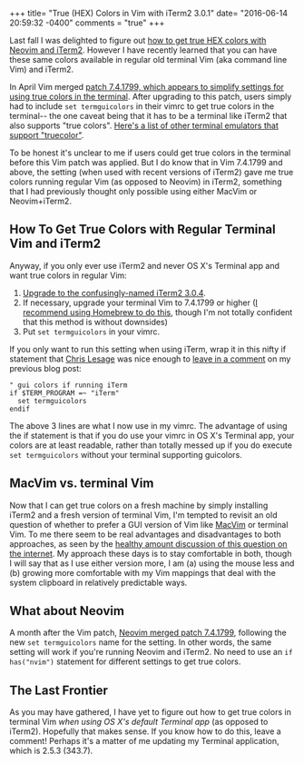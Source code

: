 +++
title= "True (HEX) Colors in Vim with iTerm2 3.0.1"
date= "2016-06-14 20:59:32 -0400"
comments = "true"
+++

Last fall I was delighted to figure out [how to get true HEX colors with Neovim and iTerm2](http://sts10.github.io/blog/2015/10/24/true-hex-colors-with-neovim-and-iterm2/). However I have recently learned that you can have these same colors available in regular old terminal Vim (aka command line Vim) and iTerm2. 

<!-- more -->

In April Vim merged [patch 7.4.1799, which appears to simplify settings for using true colors in the terminal](https://groups.google.com/forum/#!topic/vim_dev/mAhjlVqpKts). After upgrading to this patch, users simply had to include `set termguicolors` in their vimrc to get true colors in the terminal-- the one caveat being that it has to be a terminal like iTerm2 that also supports "true colors". [Here's a list of other terminal emulators that support "truecolor"](https://gist.github.com/XVilka/8346728#now-supporting-truecolour).

To be honest it's unclear to me if users could get true colors in the terminal before this Vim patch was applied. But I do know that in Vim 7.4.1799 and above, the setting (when used with recent versions of iTerm2) gave me true colors running regular Vim (as opposed to Neovim) in iTerm2, something that I had previously thought only possible using either MacVim or Neovim+iTerm2.

## How To Get True Colors with Regular Terminal Vim and iTerm2

Anyway, if you only ever use iTerm2 and never OS X's Terminal app and want true colors in regular Vim:

1. [Upgrade to the confusingly-named iTerm2 3.0.4](https://iterm2.com/downloads.html).
2. If necessary, upgrade your terminal Vim to 7.4.1799 or higher ([I recommend using Homebrew to do this](https://github.com/sts10/terminal_and_vim_settings#flavors-of-vim), though I'm not totally confident that this method is without downsides)
3. Put `set termguicolors` in your vimrc. 

If you only want to run this setting when using iTerm, wrap it in this nifty if statement that [Chris Lesage](https://twitter.com/chrislesage) was nice enough to [leave in a comment](http://sts10.github.io/blog/2015/10/24/true-hex-colors-with-neovim-and-iterm2/#comment-2632598645) on my previous blog post:

```vim
" gui colors if running iTerm
if $TERM_PROGRAM =~ "iTerm"
  set termguicolors
endif
```

The above 3 lines are what I now use in my vimrc. The advantage of using the if statement is that if you do use your vimrc in OS X's Terminal app, your colors are at least readable, rather than totally messed up if you do execute `set termguicolors` without your terminal supporting guicolors. 

## MacVim vs. terminal Vim

Now that I can get true colors on a fresh machine by simply installing iTerm2 and a fresh version of terminal Vim, I'm tempted to revisit an old question of whether to prefer a GUI version of Vim like [MacVim](https://github.com/macvim-dev/macvim/releases/) or terminal Vim. To me there seem to be real advantages and disadvantages to both approaches, as seen by the [healthy amount discussion of this question on the internet](https://www.google.com/webhp?sourceid=chrome-instant&ion=1&espv=2&ie=UTF-8#q=vim%20gui%20or%20terminal). My approach these days is to stay comfortable in both, though I will say that as I use either version more, I am (a) using the mouse less and (b) growing more comfortable with my Vim mappings that deal with the system clipboard in relatively predictable ways.  

## What about Neovim

A month after the Vim patch, [Neovim merged patch 7.4.1799](https://github.com/neovim/neovim/pull/4690), following the new `set termguicolors` name for the setting. In other words, the same setting will work if you're running Neovim and iTerm2. No need to use an `if has("nvim")` statement for different settings to get true colors.  

## The Last Frontier

As you may have gathered, I have yet to figure out how to get true colors in terminal Vim _when using OS X's default Terminal app_ (as opposed to iTerm2). Hopefully that makes sense. If you know how to do this, leave a comment! Perhaps it's a matter of me updating my Terminal application, which is 2.5.3 (343.7). 
